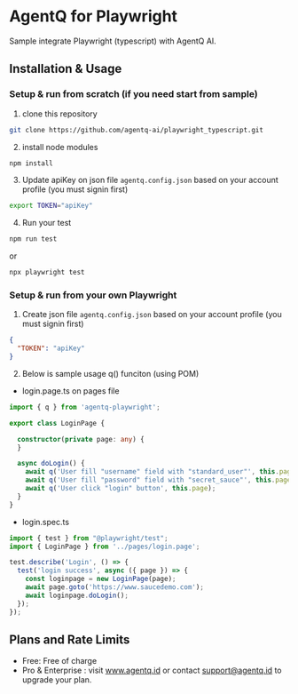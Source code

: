 # AgentQ for Playwright

Sample integrate Playwright (typescript) with AgentQ AI.

## Installation & Usage

### Setup & run from scratch (if you need start from sample)

1. clone this repository
```bash
git clone https://github.com/agentq-ai/playwright_typescript.git
```

2. install node modules
```bash
npm install
```

3. Update apiKey on json file `agentq.config.json` based on your account profile (you must signin first)
```bash
export TOKEN="apiKey"
```

4. Run your test
```bash
npm run test
```
or
```bash
npx playwright test
```


### Setup & run from your own Playwright

1. Create json file `agentq.config.json` based on your account profile (you must signin first)
```json
{
  "TOKEN": "apiKey"
}
```

2. Below is sample usage q() funciton (using POM)

- login.page.ts on pages file
```typescript
import { q } from 'agentq-playwright';

export class LoginPage {

  constructor(private page: any) {
  }

  async doLogin() {
    await q('User fill "username" field with "standard_user"', this.page);
    await q('User fill "password" field with "secret_sauce"', this.page);
    await q('User click "login" button', this.page);
  }
}
```

- login.spec.ts
```typescript
import { test } from "@playwright/test";
import { LoginPage } from '../pages/login.page';

test.describe('Login', () => {
  test('login success', async ({ page }) => {
    const loginpage = new LoginPage(page);
    await page.goto('https://www.saucedemo.com');
    await loginpage.doLogin();
  });
});
```

## Plans and Rate Limits

- Free: Free of charge
- Pro & Enterprise : visit www.agentq.id
  or contact support@agentq.id to upgrade your plan.